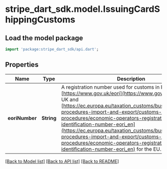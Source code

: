 # stripe_dart_sdk.model.IssuingCardShippingCustoms

## Load the model package
```dart
import 'package:stripe_dart_sdk/api.dart';
```

## Properties
Name | Type | Description | Notes
------------ | ------------- | ------------- | -------------
**eoriNumber** | **String** | A registration number used for customs in Europe. See [https://www.gov.uk/eori](https://www.gov.uk/eori) for the UK and [https://ec.europa.eu/taxation_customs/business/customs-procedures-import-and-export/customs-procedures/economic-operators-registration-and-identification-number-eori_en](https://ec.europa.eu/taxation_customs/business/customs-procedures-import-and-export/customs-procedures/economic-operators-registration-and-identification-number-eori_en) for the EU. | [optional] 

[[Back to Model list]](../README.md#documentation-for-models) [[Back to API list]](../README.md#documentation-for-api-endpoints) [[Back to README]](../README.md)


